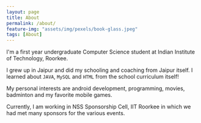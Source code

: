 ```yaml
---
layout: page
title: About
permalink: /about/
feature-img: "assets/img/pexels/book-glass.jpeg"
tags: [About]
---
```


I'm a first year undergraduate Computer Science student at Indian Institute of Technology, Roorkee.

I grew up in Jaipur and did my schooling and coaching from Jaipur itself. I learned about `JAVA`, `MySQL` and `HTML` from the school curriculum itself!

My personal interests are android development, programming, movies, badminton and my favorite mobile games.

Currently, I am working in NSS Sponsorship Cell, IIT Roorkee in which we had met many sponsors for the various events.

 
